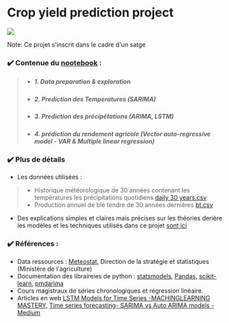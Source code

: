 # Crop yield prediction project
<img src="https://raw.githubusercontent.com/Hamid-abdellaoui/crop-yield-prediction/main/nb_bg.png"/>

Note: Ce projet s'inscrit dans le cadre d'un satge
  <br>


### ✔️ Contenue du [nootebook](https://github.com/Hamid-abdellaoui/crop-yield-prediction/blob/main/croprediction.ipynb) :
  > * ##### 1. Data preparation & exploration <space><space>
  > * ##### 2. Prediction des Temperatures  (SARIMA)<space><space>
  > * ##### 3. Prediction des précipétations (ARIMA, LSTM) <space><space>
  > * ##### 4. prédiction du rendement agricole (Vector auto-regressive model - VAR & Multiple linear regression)<space><space>



### ✔️ Plus de détails
 - Les données utilisées : <br> 
  > - Historique météorologique de 30 années contenant les températures les précipitations quotidiens [daily 30 years.csv](https://github.com/Hamid-abdellaoui/Crop-yield-prediction/blob/main/Daily%2030%20years.csv) <br>
 > - Production annuel de blé tendre de 30 années dernières [bt.csv](https://github.com/Hamid-abdellaoui/Crop-yield-prediction/blob/main/bt.csv)<br>

  - Des explications simples et claires mais précises sur les théories derière les modèles et les techniques utilisés dans ce projet [sont ici](https://hamid-abdellaoui.github.io/Crop-yield-prediction/)
  

  
### ✔️ Références : <br>
- Data ressources : <a href="https://meteostat.net/fr/place/MA-ESIT?t=2021-08-16/2021-08-22">Meteostat</a>, Direction de la stratégie et statistiques (Ministère de l'agriculture)<br>
- Documentation des libraireies de python :  <a href="https://www.statsmodels.org/dev/vector_ar.html">statsmodels</a>, <a href="https://pandas.pydata.org/docs/">Pandas</a>,
            <a href="https://scikit-learn.org/stable/tutorial/index.html">scikit-learn</a>, <a href="http://alkaline-ml.com/pmdarima/">pmdarima</a> <br>
 - Cours magistraux de séries chronologiques et régression linéaire. <br>
 - Articles en web <a href="https://machinelearningmastery.com/how-to-develop-lstm-models-for-time-series-forecasting/">LSTM Models for Time Series -MACHINGLEARNING MASTERY</a>,
             <a href="https://medium.com/analytics-vidhya/time-series-forecasting-sarima-vs-auto-arima-models-f95e76d71d8f">Time series forecasting- SARIMA vs Auto ARIMA models -Medium</a>
        
